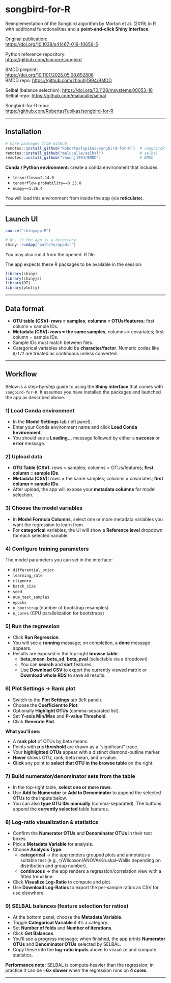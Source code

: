 # songbird-for-R 

Reimplementation of the Songbird algorithm by Morton et al. (2019) in R with additional functionalities and a **point-and-click Shiny interface**.

Original publication:  
https://doi.org/10.1038/s41467-019-10656-5

Python reference repository:  
https://github.com/biocore/songbird

BMDD preprint:  
https://doi.org/10.1101/2025.05.08.652808  
BMDD repo: https://github.com/zhouhj1994/BMDD

Selbal (balance selection):
https://doi.org/10.1128/msystems.00053-18
Selbal repo: https://github.com/malucalle/selbal

Songbird-for-R repo:  
https://github.com/RobertasTupikas/songbird-for-R

---

## Installation

```r
# Core packages from GitHub
remotes::install_github("RobertasTupikas/songbird-for-R")  # songbirdR
remotes::install_github("malucalle/selbal")                # selbal
remotes::install_github("zhouhj1994/BMDD")                 # BMDD
```

**Conda / Python environment:** create a conda environment that includes:
- `tensorflow==2.14.0`
- `tensorflow-probability==0.23.0`
- `numpy==1.26.4`

You will load this environment from inside the app (via **reticulate**).

---

## Launch UI

```r
source("shinyapp.R")

# Or, if the app is a directory:
shiny::runApp("path/to/appdir")
```
You may also run it from the opened .R file.

The app expects these R packages to be available in the session:
```r
library(shiny)
library(shinyjs)
library(DT)
library(plotly)
```

---

## Data format

- **OTU table (CSV):** **rows = samples**, **columns = OTUs/features**; first column = sample IDs.  
- **Metadata (CSV):** **rows = the same samples**, columns = covariates; first column = sample IDs.  
- Sample IDs must match between files.  
- Categorical variables should be **character/factor**. Numeric codes like `0/1/2` are treated as continuous unless converted.

---

## Workflow

Below is a step-by-step guide to using the **Shiny interface** that comes with `songbird-for-R`. It assumes you have installed the packages and launched the app as described above.

### 1) Load Conda environment
- In the **Model Settings** tab (left panel).
- Enter your Conda environment name and click **Load Conda Environment**.
- You should see a **Loading…** message followed by either a **success** or **error** message.

### 2) Upload data
- **OTU Table (CSV):** rows = samples; columns = OTUs/features; **first column = sample IDs**.
- **Metadata (CSV):** rows = the same samples; columns = covariates; **first column = sample IDs**.
- After upload, the app will expose your **metadata columns** for model selection.

### 3) Choose the model variables
- In **Model Formula Columns**, select one or more metadata variables you want the regression to learn from.
- For **categorical** variables, the UI will show a **Reference level** dropdown for each selected variable.

### 4) Configure training parameters
The model parameters you can set in the interface:
- `differential_prior`
- `learning_rate`
- `clipnorm`
- `batch_size`
- `seed`
- `num_test_samples`
- `epochs`
- `n_bootstrap` (number of bootstrap resamples)
- `n_cores` (CPU parallelization for bootstraps)

### 5) Run the regression
- Click **Run Regression**.
- You will see a **running** message; on completion, a **done** message appears.
- Results are exposed in the top-right **browse table**:
  - **beta_mean**, **beta_sd**, **beta_pval** (selectable via a dropdown)
  - You can **search** and **sort** features.
  - Use **Download CSV** to export the currently viewed matrix or **Download whole RDS** to save all results.

### 6) Plot Settings → Rank plot
- Switch to the **Plot Settings** tab (left panel).
- Choose the **Coefficient to Plot**.
- Optionally **Highlight OTUs** (comma-separated list).
- Set **Y-axis Min/Max** and **P-value Threshold**.
- Click **Generate Plot**.

**What you’ll see:**
- A **rank plot** of OTUs by beta means.
- Points with **p ≤ threshold** are drawn as a “significant” trace.
- Your **highlighted OTUs** appear with a distinct diamond-outline marker.
- **Hover** shows OTU, rank, beta mean, and p-value.
- **Click** any point to **select that OTU in the browse table** on the right.

### 7) Build numerator/denominator sets from the table
- In the top-right table, **select one or more rows**.
- Use **Add to Numerator** or **Add to Denominator** to append the selected OTUs to the inputs below.
- You can also **type OTU IDs manually** (comma-separated). The buttons append the **currently selected** table features.

### 8) Log‑ratio visualization & statistics
- Confirm the **Numerator OTUs** and **Denominator OTUs** in their text boxes.
- Pick a **Metadata Variable** for analysis.
- Choose **Analysis Type**:
  - **categorical** → the app renders grouped plots and annotates a suitable test (e.g., t/Wilcoxon/ANOVA/Kruskal–Wallis depending on distribution and group number).
  - **continuous** → the app renders a regression/correlation view with a fitted trend line.
- Click **Visualize Log‑Ratio** to compute and plot.
- Use **Download Log‑Ratios** to export the per‑sample ratios as CSV for use elsewhere.

### 9) SELBAL balances (feature selection for ratios)
- At the bottom panel, choose the **Metadata Variable**.
- Toggle **Categorical Variable** if it’s a category.
- Set **Number of folds** and **Number of iterations**.
- Click **Get Balances**.
- You’ll see a progress message; when finished, the app prints **Numerator OTUs** and **Denominator OTUs** selected by SELBAL.
- Copy these into the **log‑ratio inputs** above to visualize and compute statistics.

**Performance note:** SELBAL is compute‑heavier than the regression; in practice it can be ~**6× slower** when the regression runs on **4 cores**.

---
